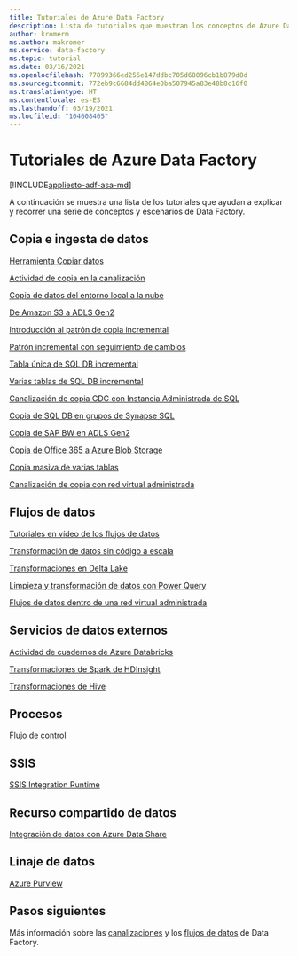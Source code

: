 ```yaml
---
title: Tutoriales de Azure Data Factory
description: Lista de tutoriales que muestran los conceptos de Azure Data Factory
author: kromerm
ms.author: makromer
ms.service: data-factory
ms.topic: tutorial
ms.date: 03/16/2021
ms.openlocfilehash: 77899366ed256e147ddbc705d68096cb1b879d8d
ms.sourcegitcommit: 772eb9c6684dd4864e0ba507945a83e48b8c16f0
ms.translationtype: HT
ms.contentlocale: es-ES
ms.lasthandoff: 03/19/2021
ms.locfileid: "104608405"
---
```

# <a name="azure-data-factory-tutorials"></a>Tutoriales de Azure Data Factory

[!INCLUDE[appliesto-adf-asa-md](includes/appliesto-adf-asa-md.md)]

A continuación se muestra una lista de los tutoriales que ayudan a explicar y recorrer una serie de conceptos y escenarios de Data Factory.

## <a name="copy-and-ingest-data"></a>Copia e ingesta de datos

[Herramienta Copiar datos](tutorial-copy-data-tool.md)

[Actividad de copia en la canalización](tutorial-copy-data-portal.md)

[Copia de datos del entorno local a la nube](tutorial-hybrid-copy-data-tool.md)

[De Amazon S3 a ADLS Gen2](load-azure-data-lake-storage-gen2.md)

[Introducción al patrón de copia incremental](tutorial-incremental-copy-overview.md)

[Patrón incremental con seguimiento de cambios](tutorial-incremental-copy-change-tracking-feature-portal.md)

[Tabla única de SQL DB incremental](tutorial-incremental-copy-portal.md)

[Varias tablas de SQL DB incremental](tutorial-incremental-copy-multiple-tables-portal.md)

[Canalización de copia CDC con Instancia Administrada de SQL](tutorial-incremental-copy-change-data-capture-feature-portal.md)

[Copia de SQL DB en grupos de Synapse SQL](load-azure-sql-data-warehouse.md)

[Copia de SAP BW en ADLS Gen2](load-sap-bw-data.md)

[Copia de Office 365 a Azure Blob Storage](load-office-365-data.md)

[Copia masiva de varias tablas](tutorial-bulk-copy-portal.md)

[Canalización de copia con red virtual administrada](tutorial-copy-data-portal-private.md)

## <a name="data-flows"></a>Flujos de datos

[Tutoriales en vídeo de los flujos de datos](data-flow-tutorials.md)

[Transformación de datos sin código a escala](tutorial-data-flow.md)

[Transformaciones en Delta Lake](tutorial-data-flow-delta-lake.md)

[Limpieza y transformación de datos con Power Query](wrangling-tutorial.md)

[Flujos de datos dentro de una red virtual administrada](tutorial-data-flow-private.md)

## <a name="external-data-services"></a>Servicios de datos externos

[Actividad de cuadernos de Azure Databricks](transform-data-using-databricks-notebook.md)

[Transformaciones de Spark de HDInsight](tutorial-transform-data-spark-portal.md)

[Transformaciones de Hive](tutorial-transform-data-hive-virtual-network-portal.md)

## <a name="pipelines"></a>Procesos

[Flujo de control](tutorial-control-flow-portal.md)

## <a name="ssis"></a>SSIS

[SSIS Integration Runtime](tutorial-deploy-ssis-packages-azure.md)

## <a name="data-share"></a>Recurso compartido de datos

[Integración de datos con Azure Data Share](lab-data-flow-data-share.md)

## <a name="data-lineage"></a>Linaje de datos

[Azure Purview](turorial-push-lineage-to-purview.md)

## <a name="next-steps"></a>Pasos siguientes
Más información sobre las [canalizaciones](concepts-pipelines-activities.md) y los [flujos de datos](concepts-data-flow-overview.md) de Data Factory.
